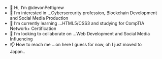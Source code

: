 - 👋 Hi, I’m @devonPettigrew
- 👀 I’m interested in ...Cybersercurity profession, Blockchain Development and Social Media Production
- 🌱 I’m currently learning ...HTML5/CSS3 and studying for CompTIA Network+ Certification
- 💞️ I’m looking to collaborate on ...Web Development and Social Media Influencing
- 📫 How to reach me ...on here I guess for now, oh I just moved to Japan..

<!---
devonPettigrew/devonPettigrew is a ✨ special ✨ repository because its `README.md` (this file) appears on your GitHub profile.
You can click the Preview link to take a look at your changes.
--->
